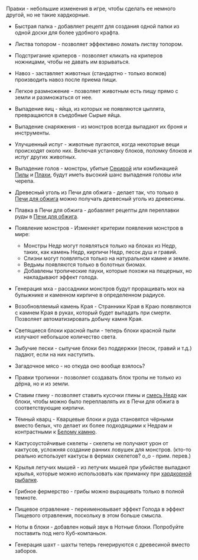 Правки - небольшие изменения в игре, чтобы сделать ее немного другой, но не такие хардкорные.

* Быстрая палка - добавляет рецепт для создания одной палки из одной доски для более удобного крафта.

* Листва топором - позволяет эффективно ломать листву топором.

* Подстригание криперов - позволяет кликать на криперов ножницами, чтобы не давать им взрываться.

* Навоз - заставляет животных (стандартно - только волков) производить навоз после приема пищи.

* Легкое размножение - позволяет животным есть пищу прямо с земли и размножаться от нее.

* Выпадение яиц - яйца, из которых не появляются цыплята, превращаются в съедобные Сырые яйца.

* Выпадение снаряжения - из монстров всегда выпадают их броня и инструменты.

* Улучшенный испуг - животные пугаются, когда некоторые вещи происходят около них. Включая установку блоков, поломку блоков и испуг других животных.

* Выпадение голов - монстры, убитые [Секирой](items/refined_tools.md) или комбинацией [Пилы](blocks/saw.md) и [Плахи](blocks/chopping_block.md), будут иметь высокий шанс выпадения головы или черепа.

* Древесный уголь из Печи для обжига - делает так, что только в [Печи для обжига](blocks/kiln.md) можно получать древесный уголь из древесины.

* Плавка в Печи для обжига - добавляет рецепты для переплавки руды в [Печи для обжига](blocks/kiln.md).

* Появление монстров - Изменяет критерии появления монстров в мире:
  * Монстры Недр могут появляться только на блоках из Недр, таких, как камень Недр, кирпичи Недр, песок душ и гравий.
  * Слизни могут появляться только на натуральном камне и земле.
  * Ведьмы появляются только в болотных биомах.
  * Добавлены тропические пауки, которые похожи на пещерных, но накладывают эффект голода.

* Генерация мха - рассадники монстров будут проращивать мох на булыжнике и каменном кирпиче в определенном радиусе.

* Возобновляемый камень Края - Странники Края в Краю появляются с камнем Края в руках, который будет выпадать при смерти. Позволяет автоматизировать добычу камня Края.

* Светящиеся блоки красной пыли - теперь блоки красной пыли излучают небольшое количество света.

* Зыбучие пески - сыпучие блоки без поддержки (песок, гравий и т.д.) падают, если на них наступить.

* Загадочное мясо - но откуда оно вообще взялось?

* Правки тропинки - позволяет создавать блок тропы не только из дёрна, но и из земли.

* Ставим глину - позволяет ставить кусочки глины и [смесь Недр](items/nether_sludge.md) как блоки, чтобы можно было переплавлять их в Печи для обжига в соответствующие кирпичи.

* Тёмный кварц - Кварцевые блоки и руда становятся чёрными вместо белых, что делает их более подходящими к Недрам и контрастными к [Белому камню](blocks/whitestone.md).

* Кактусоустойчивые скелеты - скелеты не получают урон от кактусов, усложняя создание ранних ловушек для монстров. (кто-то реально использует кактусы в фермах скелетов? о_о - прим. перев.)

* Крылья летучих мышей - из летучих мышей при убийстве выпадают крылья, которые можно использовать как приманку при [хардкорной рыбалке](hardcore/index.md).

* Грибное фермерство - грибы можно выращивать только в полной темноте.

* Пищевое отравление - переименовывает эффект Голода в эффект Пищевого отравления, поскольку в этом больше смысла.

* Ноты в блоки - добавлен новый звук в Нотные блоки. Попробуйте поставить под него Куб-компаньон.

* Генерация шахт - шахты теперь генерируются с древесиной вместо заборов.
